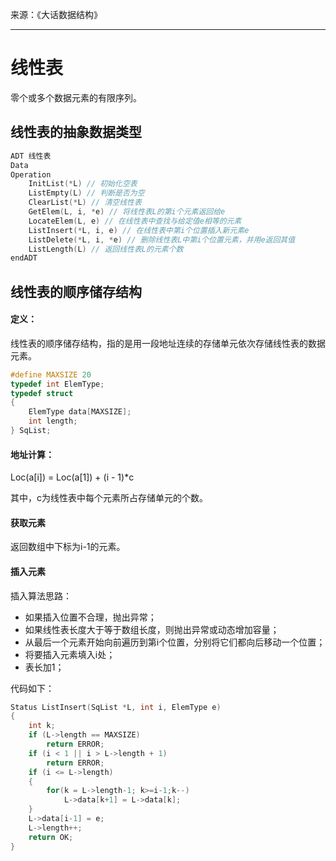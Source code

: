 来源：《大话数据结构》

****

# 线性表

零个或多个数据元素的有限序列。

## 线性表的抽象数据类型

```c
ADT 线性表
Data
Operation
	InitList(*L) // 初始化空表
	ListEmpty(L) // 判断是否为空
	ClearList(*L) // 清空线性表
	GetElem(L, i, *e) // 将线性表L的第i个元素返回给e
	LocateElem(L, e) // 在线性表中查找与给定值e相等的元素
	ListInsert(*L, i, e) // 在线性表中第i个位置插入新元素e
	ListDelete(*L, i, *e) // 删除线性表L中第i个位置元素，并用e返回其值
	ListLength(L) // 返回线性表L的元素个数
endADT
```

## 线性表的顺序储存结构

#### 定义：

线性表的顺序储存结构，指的是用一段地址连续的存储单元依次存储线性表的数据元素。

```c
#define MAXSIZE 20
typedef int ElemType;
typedef struct
{
	ElemType data[MAXSIZE];
	int length;
} SqList;
```

#### 地址计算：

Loc(a[i]) = Loc(a[1]) + (i - 1)*c

其中，c为线性表中每个元素所占存储单元的个数。

#### 获取元素

返回数组中下标为i-1的元素。

#### 插入元素

插入算法思路：

* 如果插入位置不合理，抛出异常；
* 如果线性表长度大于等于数组长度，则抛出异常或动态增加容量；
* 从最后一个元素开始向前遍历到第i个位置，分别将它们都向后移动一个位置；
* 将要插入元素填入i处；
* 表长加1；

代码如下：

```c
Status ListInsert(SqList *L, int i, ElemType e)
{
	int k;
    if (L->length == MAXSIZE)
        return ERROR;
    if (i < 1 || i > L->length + 1)
        return ERROR;
    if (i <= L->length)
    {
        for(k = L->length-1; k>=i-1;k--)
            L->data[k+1] = L->data[k];
    }
    L->data[i-1] = e;
    L->length++;
    return OK;
}
```



